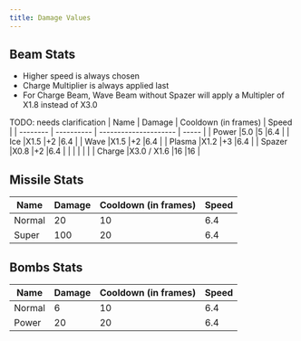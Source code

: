```yaml
---
title: Damage Values
---
```


## Beam Stats
- Higher speed is always chosen
- Charge Multiplier is always applied last
- For Charge Beam, Wave Beam without Spazer will apply a Multipler of X1.8 instead of X3.0

TODO: needs clarification
| Name     | Damage     | Cooldown (in frames)  | Speed |
| -------- | ---------- | --------------------- | ----- |
| Power	   |5.0	  	    |5		 	            |6.4	|
| Ice	   |X1.5	    |+2		 	            |6.4	|
| Wave	   |X1.5	    |+2		 	            |6.4	|
| Plasma   |X1.2	    |+3		 	            |6.4	|
| Spazer   |X0.8	    |+2		 	            |6.4	|
|		   | 		    |			            |		|
| Charge   |X3.0 / X1.6 |16                     |16     |


## Missile Stats
| Name     | Damage     | Cooldown (in frames)  | Speed |
| -------- | ---------- | --------------------- | ----- |
| Normal   |20	  	    |10		 	            |6.4	|
| Super	   |100	    	|20		 	            |6.4	|

## Bombs Stats
| Name     | Damage     | Cooldown (in frames)  | Speed |
| -------- | ---------- | --------------------- | ----- |
| Normal   |6	  	    |10		 	            |6.4	|
| Power	   |20	    	|20		 	            |6.4	|
